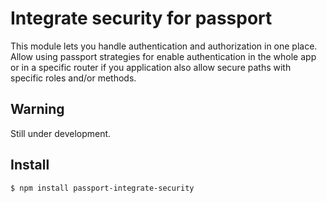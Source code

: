 # Integrate security for passport
This module lets you handle authentication and authorization in one place. Allow using passport strategies for enable authentication in the whole app or in a specific router if you application also allow secure paths with specific roles and/or methods.

## Warning
Still under development.

## Install
    $ npm install passport-integrate-security

